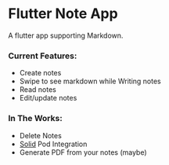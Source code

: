 # Flutter Note App

A flutter app supporting Markdown.

### Current Features:
+ Create notes
+ Swipe to see markdown while Writing notes
+ Read notes
+ Edit/update notes

### In The Works:
+ Delete Notes
+ [Solid](https://solid.inrupt.com/) Pod Integration
+ Generate PDF from your notes (maybe)